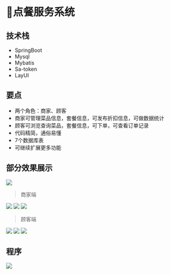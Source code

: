# 🍜点餐服务系统


## 技术栈
- SpringBoot
- Mysql
- Mybatis
- Sa-token
- LayUI

## 要点
- 两个角色：商家、顾客
- 商家可管理菜品信息，套餐信息，可发布折扣信息，可做数据统计
- 顾客可浏览查询菜品，套餐信息，可下单，可查看订单记录
- 代码精简，通俗易懂
- 7个数据库表
- 可继续扩展更多功能
## 部分效果展示

![](http://cdn.qiniu.liyansheng.top/img/20240623234805.png)

> 商家端

![](http://cdn.qiniu.liyansheng.top/img/20240623235559.png)
![](http://cdn.qiniu.liyansheng.top/img/20240623235628.png)
![](http://cdn.qiniu.liyansheng.top/img/20240623235649.png)


> 顾客端

![](http://cdn.qiniu.liyansheng.top/img/20240623234509.png)
![](http://cdn.qiniu.liyansheng.top/img/20240623234644.png)
![](http://cdn.qiniu.liyansheng.top/img/20240623234738.png)

## 程序
![](http://cdn.qiniu.liyansheng.top/img/20240624001531.png)